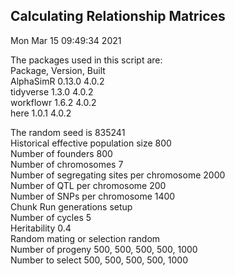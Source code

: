 ## Calculating Relationship Matrices  
Mon Mar 15 09:49:34 2021  
  
The packages used in this script are:  
Package, Version, Built  
AlphaSimR 0.13.0 4.0.2  
tidyverse 1.3.0 4.0.2  
workflowr 1.6.2 4.0.2  
here 1.0.1 4.0.2  
  
The random seed is 835241  
Historical effective population size  800  
Number of founders  800  
Number of chromosomes  7  
Number of segregating sites per chromosome 2000  
Number of QTL per chromosome 200  
Number of SNPs per chromosome 1400  
Chunk Run generations setup  
Number of cycles 5  
Heritability 0.4  
Random mating or selection random  
Number of progeny 500, 500, 500, 500, 1000  
Number to select 500, 500, 500, 500, 1000  
